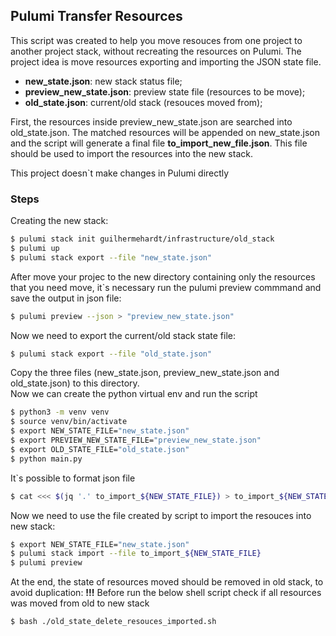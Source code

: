 ## Pulumi Transfer Resources

This script was created to help you move resouces from one project to another project stack, without recreating the resources on Pulumi.
The project idea is move resources exporting and importing the JSON state file.

- **new_state.json**: new stack status file;
- **preview_new_state.json**: preview state file (resources to be move);
- **old_state.json**: current/old stack (resouces moved from);

First, the resources inside preview_new_state.json are searched into old_state.json. The matched resources will be appended on new_state.json and the script will generate a final file **to_import_new_file.json**. This file should be used to import the resources into the new stack.

This project doesn`t make changes in Pulumi directly

### Steps
Creating the new stack:
```bash
$ pulumi stack init guilhermehardt/infrastructure/old_stack
$ pulumi up
$ pulumi stack export --file "new_state.json"
```
After move your projec to the new directory containing only the resources that you need move, it`s necessary run the pulumi preview commmand and save the output in json file:
```bash
$ pulumi preview --json > "preview_new_state.json"
```
Now we need to export the current/old stack state file:
```bash
$ pulumi stack export --file "old_state.json"
```
Copy the three files (new_state.json, preview_new_state.json and old_state.json) to this directory.     
Now we can create the python virtual env and run the script
```bash
$ python3 -m venv venv
$ source venv/bin/activate
$ export NEW_STATE_FILE="new_state.json"
$ export PREVIEW_NEW_STATE_FILE="preview_new_state.json"
$ export OLD_STATE_FILE="old_state.json"
$ python main.py
```
It`s possible to format json file 
```bash
$ cat <<< $(jq '.' to_import_${NEW_STATE_FILE}) > to_import_${NEW_STATE_FILE}
```
Now we need to use the file created by script to import the resouces into new stack:
```bash
$ export NEW_STATE_FILE="new_state.json"
$ pulumi stack import --file to_import_${NEW_STATE_FILE}
$ pulumi preview
```
At the end, the state of resources moved should be removed in old stack, to avoid duplication: 
**!!!** Before run the below shell script check if all resources was moved from old to new stack
```bash
$ bash ./old_state_delete_resouces_imported.sh
```
